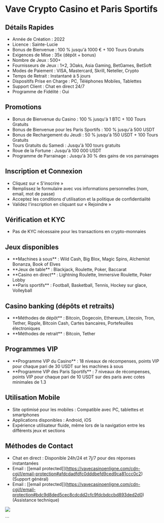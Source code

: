 # Vave Crypto Casino et Paris Sportifs

## Détails Rapides

-   Année de Création : 2022
-   Licence : Sainte-Lucie
-   Bonus de Bienvenue : 100 % jusqu'à 1000 € + 100 Tours Gratuits
-   Exigences de Mise : 35x (dépôt + bonus)
-   Nombre de Jeux : 500+
-   Fournisseurs de Jeux : 1×2, 3Oaks, Asia Gaming, BetGames, BetSoft
-   Modes de Paiement : VISA, Mastercard, Skrill, Neteller, Crypto
-   Temps de Retrait : Instantané à 5 jours
-   Dispositifs Prise en Charge : PC, Téléphones Mobiles, Tablettes
-   Support Client : Chat en direct 24/7
-   Programme de Fidélité : Oui

## Promotions

-   Bonus de Bienvenue du Casino : 100 % jusqu'à 1 BTC + 100 Tours
    Gratuits
-   Bonus de Bienvenue pour les Paris Sportifs : 100 % jusqu'à 500 USDT
-   Bonus de Rechargement du Jeudi : 50 % jusqu'à 150 USDT + 100 Tours
    Gratuits
-   Tours Gratuits du Samedi : Jusqu'à 100 tours gratuits
-   Roue de la Fortune : Jusqu'à 100 000 USDT
-   Programme de Parrainage : Jusqu'à 30 % des gains de vos parrainages

## Inscription et Connexion

-   Cliquez sur « S'inscrire »
-   Remplissez le formulaire avec vos informations personnelles (nom,
    email, mot de passe)
-   Acceptez les conditions d'utilisation et la politique de
    confidentialité
-   Validez l'inscription en cliquant sur « Rejoindre »

## Vérification et KYC

-   Pas de KYC nécessaire pour les transactions en crypto-monnaies

## Jeux disponibles

-   \*\*Machines à sous\*\* : Wild Cash, Big Blox, Magic Spins,
    Alchemist Bonanza, Book of Elves
-   \*\*Jeux de table\*\* : Blackjack, Roulette, Poker, Baccarat
-   \*\*Casino en direct\*\* : Lightning Roulette, Immersive Roulette,
    Poker Lobby
-   \*\*Paris sportifs\*\* : Football, Basketball, Tennis, Hockey sur
    glace, Volleyball

## Casino banking (dépôts et retraits)

-   \*\*Méthodes de dépôt\*\* : Bitcoin, Dogecoin, Ethereum, Litecoin,
    Tron, Tether, Ripple, Bitcoin Cash, Cartes bancaires, Portefeuilles
    électroniques
-   \*\*Méthodes de retrait\*\* : Bitcoin, Tether

## Programmes VIP

-   \*\*Programme VIP du Casino\*\* : 18 niveaux de récompenses, points
    VIP pour chaque pari de 30 USDT sur les machines à sous
-   \*\*Programme VIP des Paris Sportifs\*\* : 7 niveaux de récompenses,
    points VIP pour chaque pari de 10 USDT sur des paris avec cotes
    minimales de 1.3

## Utilisation Mobile

-   Site optimisé pour les mobiles : Compatible avec PC, tablettes et
    smartphones
-   Applications disponibles : Android, iOS
-   Expérience utilisateur fluide, même lors de la navigation entre les
    différents jeux et sections

## Méthodes de Contact

-   Chat en direct : Disponible 24h/24 et 7j/7 pour des réponses
    instantanées
-   Email :
    \[\[email protected\]\](https://vavecasinoenligne.com/cdn-cgi/l/email-protection#afdcdadfdfc0dddbefd9ced9ca81ccc0c2)
    (Support général)
-   Email :
    \[\[email protected\]\](https://vavecasinoenligne.com/cdn-cgi/l/email-protection#bdc9d8ded5cec8cdcdd2cfc9fdcbdccbd893ded2d0)
    (Assistance technique)

[![](\%22https://i.imgur.com/JJwkDm3.png\%22)](\%22https://traff.sbs/frcas\%22)

\`\`\`

